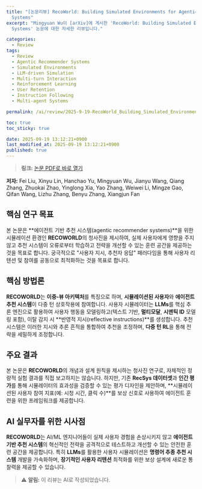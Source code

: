 ```yaml
---
title: "[논문리뷰] RecoWorld: Building Simulated Environments for Agentic Recommender
  Systems"
excerpt: "Mingyuan Wu이 [arXiv]에 게시한 'RecoWorld: Building Simulated Environments for Agentic Recommender
  Systems' 논문에 대한 자세한 리뷰입니다."

categories:
  - Review
tags:
  - Review
  - Agentic Recommender Systems
  - Simulated Environments
  - LLM-driven Simulation
  - Multi-turn Interaction
  - Reinforcement Learning
  - User Retention
  - Instruction Following
  - Multi-agent Systems

permalink: /ai/review/2025-9-19-RecoWorld_Building_Simulated_Environments_for_Agentic_Recommender_Systems/

toc: true
toc_sticky: true

date: 2025-09-19 13:12:21+0900
last_modified_at: 2025-09-19 13:12:21+0900
published: true
---
```

> **링크:** [논문 PDF로 바로 열기](https://arxiv.org/abs/2509.10397)

**저자:** Fei Liu, Xinyu Lin, Hanchao Yu, Mingyuan Wu, Jianyu Wang, Qiang Zhang, Zhuokai Zhao, Yinglong Xia, Yao Zhang, Weiwei Li, Mingze Gao, Qifan Wang, Lizhu Zhang, Benyu Zhang, Xiangjun Fan



## 핵심 연구 목표
본 논문은 **에이전트 기반 추천 시스템(agentic recommender systems)**을 위한 시뮬레이션 환경인 **RECOWORLD**의 청사진을 제시하여, 실제 사용자에게 영향을 주지 않고 추천 시스템이 오류로부터 학습하고 전략을 개선할 수 있는 훈련 공간을 제공하는 것을 목표로 합니다. 궁극적으로 "사용자 지시, 추천자 응답" 패러다임을 통해 사용자 리텐션 및 참여를 공동으로 최적화하는 것을 목표로 합니다.

## 핵심 방법론
**RECOWORLD**는 **이중-뷰 아키텍처**를 특징으로 하며, **시뮬레이션된 사용자**와 **에이전트 추천 시스템**이 다중 턴 상호작용에 참여합니다. 사용자 시뮬레이터는 **LLMs**를 핵심 추론 엔진으로 활용하여 사용자 행동을 모델링하고(텍스트 기반, **멀티모달**, **시맨틱 ID** 모델링 포함), 이탈 감지 시 **반영적 지시(reflective instructions)**를 생성합니다. 추천 시스템은 이러한 지시와 추론 흔적을 통합하여 추천을 조정하며, **다중 턴 RL**을 통해 전략을 세밀하게 조정합니다.

## 주요 결과
본 논문은 **RECOWORLD**의 개념과 설계 원칙을 제시하는 청사진 연구로, 자체적인 정량적 실험 결과를 직접 보고하지는 않습니다. 하지만, 기존 **RecSys 데이터셋**과 **인간 평가**를 통해 시뮬레이터의 효과성을 검증할 수 있는 평가 디자인을 제안하며, **시뮬레이션된 사용자 참여 지표(예: 시청 시간, 클릭 수)**를 보상 신호로 사용하여 에이전트 훈련을 위한 프레임워크를 제공합니다.

## AI 실무자를 위한 시사점
**RECOWORLD**는 AI/ML 엔지니어들이 실제 사용자 경험을 손상시키지 않고 **에이전트 기반 추천 시스템**의 혁신적인 전략을 공격적으로 테스트하고 개선할 수 있는 안전한 훈련 공간을 제공합니다. 특히 **LLMs**를 활용한 사용자 시뮬레이션은 **명령어 추종 추천 시스템** 개발을 가속화하며, **장기적인 사용자 리텐션** 최적화를 위한 보상 설계에 새로운 통찰력을 제공할 수 있습니다.

> ⚠️ **알림:** 이 리뷰는 AI로 작성되었습니다.